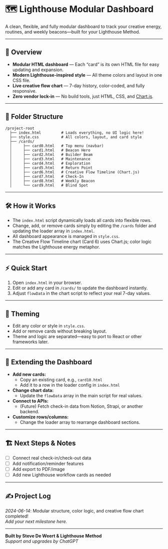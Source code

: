 # 🗺️ Lighthouse Modular Dashboard

A clean, flexible, and fully modular dashboard to track your creative energy, routines, and weekly beacons—built for your Lighthouse Method.

---

## 🚦 Overview

- **Modular HTML dashboard** — Each “card” is its own HTML file for easy updating and expansion.
- **Modern Lighthouse-inspired style** — All theme colors and layout in one CSS file.
- **Live creative flow chart** — 7-day history, color-coded, and fully responsive.
- **Zero vendor lock-in** — No build tools, just HTML, CSS, and [Chart.js](https://www.chartjs.org/).

---

## 📁 Folder Structure

```
/project-root
  ├── index.html         # Loads everything, no UI logic here!
  ├── style.css          # All colors, layout, and card style
  ├── /cards/
  │     ├── card0.html   # Top menu (navbar)
  │     ├── card1.html   # Beacon Hero
  │     ├── card2.html   # Builder Beam
  │     ├── card3.html   # Maintenance
  │     ├── card4.html   # Exploration
  │     ├── card5.html   # Return Point
  │     ├── card6.html   # Creative Flow Timeline (Chart.js)
  │     ├── card7.html   # Check-In
  │     ├── card8.html   # Weekly Beacon
  │     └── card9.html   # Blind Spot
```

---

## 🛠️ How it Works

- The `index.html` script dynamically loads all cards into flexible rows.
- Change, add, or remove cards simply by editing the `/cards` folder and updating the loader array in `index.html`.
- All dashboard appearance is managed in `style.css`.
- The Creative Flow Timeline chart (Card 6) uses Chart.js; color logic matches the Lighthouse energy metaphor.

---

## ⚡ Quick Start

1. Open `index.html` in your browser.
2. Edit or add any card in `/cards/` to update the dashboard instantly.
3. Adjust `flowData` in the chart script to reflect your real 7-day values.

---

## 🎨 Theming

- Edit any color or style in `style.css`.
- Add or remove cards without breaking layout.
- Theme and logic are separated—easy to port to React or other frameworks later.

---

## 🚀 Extending the Dashboard

- **Add new cards:**  
  - Copy an existing card, e.g., `card10.html`
  - Add it to a row in the loader config in `index.html`
- **Change chart data:**  
  - Update the `flowData` array in the main script for real values.
- **Connect to APIs:**  
  - (Future) Fetch check-in data from Notion, Strapi, or another backend.
- **Customize rows/columns:**  
  - Change the loader array to rearrange dashboard sections.

---

## 🏗️ Next Steps & Notes

- [ ] Connect real check-in/check-out data
- [ ] Add notification/reminder features
- [ ] Add export to PDF/image
- [ ] Add new Lighthouse workflow cards as needed

---

## ✍️ Project Log

*2024-06-14*: Modular structure, color logic, and creative flow chart completed!  
*Add your next milestone here.*

---

**Built by Steve De Weert & Lighthouse Method**  
_Support and upgrades by ChatGPT_
